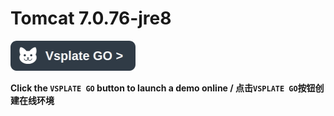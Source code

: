 # Tomcat 7.0.76-jre8

<a href="https://www.vsplate.com/?docker-compose=https://github.com/vsplate/dcenvs/tomcat/7.0.76-jre8"><img alt="VSPLATE GO" src="https://raw.githubusercontent.com/vsplate/images/master/vsgo_btn.png" width="200px"></a>

**Click the `VSPLATE GO` button to launch a demo online / 点击`VSPLATE GO`按钮创建在线环境**